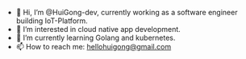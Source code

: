 - 👋 Hi, I’m @HuiGong-dev, currently working as a software engineer building IoT-Platform. 
- 👀 I’m interested in cloud native app development.
- 🌱 I’m currently learning Golang and kubernetes.
- 📫 How to reach me: hellohuigong@gmail.com




<!---
HuiGong-dev/HuiGong-dev is a ✨ special ✨ repository because its `README.md` (this file) appears on your GitHub profile.
You can click the Preview link to take a look at your changes.
--->
